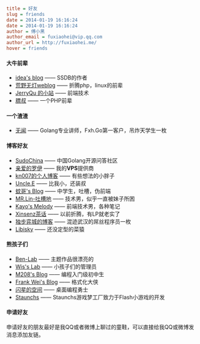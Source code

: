 ```ini

title = 好友
slug = friends
date = 2014-01-19 16:16:24
date = 2014-01-19 16:16:24
author = 傅小黑
author_email = fuxiaohei@vip.qq.com
author_url = http://fuxiaohei.me/
hover = friends

```

#### 大牛前辈

* [idea's blog](http://www.ideawu.net/blog/) —— SSDB的作者
* [荒野无灯weblog](http://ihacklog.com/) —— 折腾php，linux的前辈
* [JerryQu 的小站](https://www.imququ.com/) —— 前端技术
* [膘叔](http://www.neatstudio.com/) —— 一个PHP前辈

#### 一个渣渣

* [无闻](http://wuwen.org/) —— Golang专业讲师，Fxh.Go第一客户，吊炸天学生一枚

#### 博客好友

* [SudoChina](http://sudochina.com) —— 中国Golang开源问答社区
* [亲爱的罗伊](http://www.dearroy.com/) —— 我的**VPS**提供商
* [kn007的个人博客](http://kn007.net/) —— 有些想法的小胖子
* [Uncle.E](http://shaoao.me/) —— 比我小，还装叔
* [蚊哥's Blog](http://www.wenge123.com/) —— 中学生，吐槽，伪前端
* [MR.Lin-吐槽地](http://www.linyousai.cn) —— 技术男，似乎一直被妹子所困
* [Kayo's Melody](http://kayosite.com/) —— 前端技术男，各种笔记
* [Xinsenz茶话](http://www.xinsenz.com/) —— 以前折腾，有LP就老实了
* [独步弈城的博客](http://www.dinghaijun.com/) —— 混迹武汉的屌丝程序员一枚
* [Libisky](http://libisky.com/) —— 还没定型的菜猿

#### 熊孩子们

* [Ben-Lab](http://ben-lab.com/links/) —— 主题作品很漂亮的
* [Wis's Lab](http://wislab.net/) —— 小孩子们的管理员
* [M208's Blog](http://m208.pw/) —— 编程入门级初中生
* [Frank Wei's Blog](http://iamfrankwei.com/) —— 格式化大侠
* [闪星的空间](http://shansing.com/) —— 桌面编程勇士
* [Staunchs](http://www.staunchs.com/) ——  Staunchs游戏梦工厂致力于Flash小游戏的开发


#### 申请好友

申请好友的朋友最好是我QQ或者微博上聊过的童鞋，可以直接给我QQ或微博发消息添加友链。
